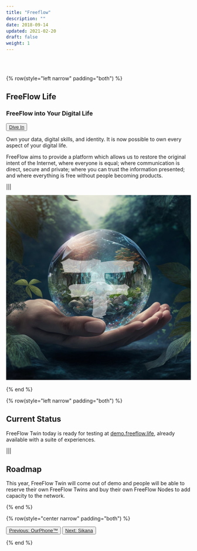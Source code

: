 ```yaml
---
title: "Freeflow"
description: ""
date: 2018-09-14
updated: 2021-02-20
draft: false
weight: 1
---
```


<div class="container mx-auto">

<br>
<br>

<!-- section 1 intro -->

{% row(style="left narrow" padding="both") %}

## FreeFlow Life

### FreeFlow into Your Digital Life

<button>[Dive In](https://freeflow.life)</button>

<p>
Own your data, digital skills, and identity. It is now possible to own every aspect of your digital life.

FreeFlow aims to provide a platform which allows us to restore the original intent of the Internet, where everyone is equal; where communication is direct, secure and private; where you can trust the information presented; and where everything is free without people becoming products.

</p>

|||

![image](img/ff.png#medium#mx-auto)

{% end %}

<!-- section 2 status -->

{% row(style="left narrow" padding="both") %}

## Current Status

<p>

FreeFlow Twin today is ready for testing at [demo.freeflow.life](https://demo.freeflow.life), already available with a suite of experiences.

</p>

|||

## Roadmap

<p>

This year, FreeFlow Twin will come out of demo and people will be able to reserve their own FreeFlow Twins and buy their own FreeFlow Nodes to add capacity to the network.

</p>

{% end %}

{% row(style="center narrow" padding="both") %}

<button>[Previous: OurPhone™](/projects/ourphone)</button>
<button>[Next: Sikana](/projects/sikana)</button>

{% end %}

<div>